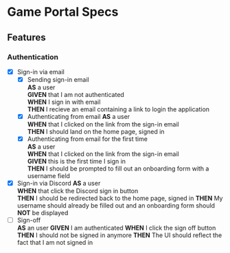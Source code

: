 # Game Portal Specs

## Features

### Authentication

- [x] Sign-in via email
  - [x] Sending sign-in email  
         **AS** a user  
         **GIVEN** that I am not authenticated  
         **WHEN** I sign in with email  
         **THEN** I recieve an email containing a link to login the application
  - [x] Authenticating from email
        **AS** a user  
         **WHEN** that I clicked on the link from the sign-in email  
         **THEN** I should land on the home page, signed in
  - [x] Authenticating from email for the first time  
         **AS** a user  
         **WHEN** that I clicked on the link from the sign-in email  
         **GIVEN** this is the first time I sign in  
         **THEN** I should be prompted to fill out an onboarding form with a username field
- [x] Sign-in via Discord
      **AS** a user  
       **WHEN** that click the Discord sign in button  
       **THEN** I should be redirected back to the home page, signed in
      **THEN** My username should already be filled out and an onboarding form should **NOT** be displayed
- [ ] Sign-off  
       **AS** an user
      **GIVEN** I am authenticated
      **WHEN** I click the sign off button
      **THEN** I should not be signed in anymore
      **THEN** The UI should reflect the fact that I am not signed in
